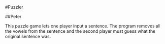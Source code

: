 #Puzzler

##Peter

This puzzle game lets one player input a sentence. The program removes all the vowels from the sentence and the second player must guess what the original sentence was.
